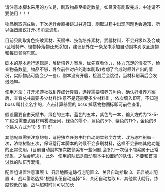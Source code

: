 请注意本脚本采用的方法是，刷取物品至指定数量，如果没有刷取完成，中途请不要使用！！！

物品刷取完成后，下次运行会直接跳过并通知，刷取过程中出现问题也会通知，所以强烈建议打开JS消息通知。

目前只刷取角色突破素材、天赋书、技能培养素材，武器材料，不会升级以及合成(区域特产、怪物掉落物还未添加)，建议额外在一条龙中添加自动副本刷取圣遗物和每日领奖兜底。

脚本的基本运行逻辑是，解析培养方案后，优先查看体力，体力充足的情况下，检查物品数量，物品不够，将会前往对应的副本刷取(考虑了合成时额外产出的情况，实际物品可能会少一些)，副本没有开启，检测后会跳过，当材料刷满后会发送通知。

使用方法：打开米游社找到养成计算器，选择需要培养的角色，确认好培养方案后，查看总共需要多少材料(注意不是还需要多少材料!!!)，依次填入即可，不知道 boss 叫什么名字的，点击计算器里的 boss 掉落物物图标即可前往查看。

假设需要自由天赋书，绿色的三本，蓝色的五本，紫色的一本，输入方式为"3-5-1",假设需要武器材料雾海云间，绿色的零个，蓝色的5个、紫色的11个，金色的6个输入方式为"0-5-11-6"

其他配置需要注意的有，请将独立任务中的自动副本领奖方式，改为原粹树脂一次，浓缩树脂五次，保证运行本脚本的时候不会多刷材料，这样不会影响其他功能的正常使用。(目前自动副本按次数领奖有一些问题,会多打一次但不领奖属于正常现象，之后会解决)，此外，使用的队伍是自动周本中设置好的队伍，不要和首领讨伐的队伍弄混淆。

配置组设置注意事项 1、开启地图追踪行走配置 2、关闭自动拾取 3、开启战斗配置 4、战斗策略选择"根据队伍自动选择" 5、关闭自动拾取 6、其他默认就行，练度较低的话，战斗超时时间可以加长


